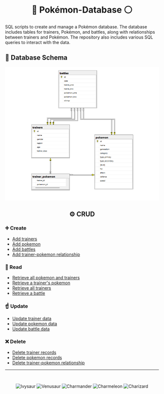 <h1 align='center'>🔴 Pokémon-Database ⚪</h1>
SQL scripts to create and manage a Pokémon database. The database includes tables for trainers, Pokémon, and battles, along with relationships between trainers and Pokémon. The repository also includes various SQL queries to interact with the data.

## 🔑 Database Schema

![DATABASE_SCHEMA](/assets/db_schema.png)

<h2 align='center'>⚙️ CRUD</h2>

### ➕ Create

- [Add trainers](/insert/insert_trainer.sql)
- [Add pokemon](/insert/insert_pokemon.sql)
- [Add battles](/insert/insert_battle.sql)
- [Add trainer-pokemon relationship](/insert/insert_trainer_pokemon_relationship.sql)

### 📖 Read

- [Retrieve all pokemon and trainers](/select/select_pokemon_and_trainers.sql)
- [Retrieve a trainer's pokemon](/select/select_pokemon_for_trainer.sql)
- [Retrieve all trainers](/select/select_trainers_with_pokemon.sql)
- [Retrieve a battle](/select/select_battle.sql)

### ☝️ Update

- [Update trainer data](/update/update_trainer.sql)
- [Update pokemon data](/update/update_pokemon.sql)
- [Update battle data](/update/update_battle.sql)

### ❌ Delete

- [Delete trainer records](/delete/delete_trainer_records.sql)
- [Delete pokemon records](/delete/delete_pokemon_records.sql)
- [Delete trainer-pokemon relationship](/delete/delete_trainer_pokemon_relationship.sql) </br>

---

</br>

<div align='center'>

![Ivysaur](https://github.com/TheArtificial/pokemon-icons/blob/master/_icons/SVG/002-ivysaur-shiny.svg?short_path=426f0b8)
![Venusaur](https://github.com/TheArtificial/pokemon-icons/blob/master/_icons/SVG/003-venusaur-shiny.svg?short_path=426f0b8)
![Charmander](https://github.com/TheArtificial/pokemon-icons/blob/master/_icons/SVG/004-charmander-shiny.svg?short_path=426f0b8)
![Charmeleon](https://github.com/TheArtificial/pokemon-icons/blob/master/_icons/SVG/005-charmeleon-shiny.svg?short_path=426f0b8)
![Charizard](https://github.com/TheArtificial/pokemon-icons/blob/master/_icons/SVG/006-charizard-shiny.svg?short_path=426f0b8)

</div>
